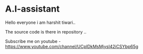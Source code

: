 # A.I-assistant

Hello everyone i am harshit tiwari..

The source code is there in repository ..


Subscribe me on youtube - https://www.youtube.com/channel/UCplDkMsMjysI42iCSYbp65g
